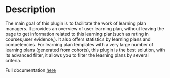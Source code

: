# Description
The main goal of this plugin is to facilitate the work of learning plan managers. It provides an overview of user learning plan, without leaving the page to get information related to this learning plan(such as rating in courses,user evidence,). It also offers statistics by learning plans and competencies. For learning plan templates with a very large number of learning plans (generated from cohorts), this plugin is the best solution, with its advanced filter, it allows you to filter the learning plans by several criteria.

Full documentation [here](https://moodle.org/plugins/report_lpmonitoring)
